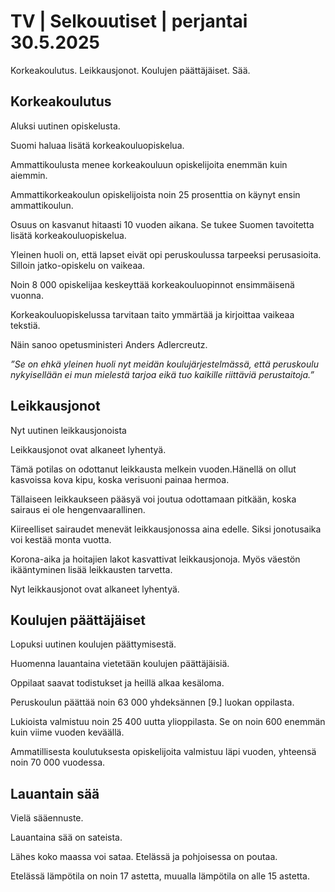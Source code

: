 # TV | Selkouutiset | perjantai 30.5.2025

Korkeakoulutus. Leikkausjonot. Koulujen päättäjäiset. Sää.

## Korkeakoulutus

Aluksi uutinen opiskelusta.

Suomi haluaa lisätä korkeakouluopiskelua.

Ammattikoulusta menee korkeakouluun opiskelijoita enemmän kuin aiemmin.

Ammattikorkeakoulun opiskelijoista noin 25 prosenttia on käynyt ensin ammattikoulun.

Osuus on kasvanut hitaasti 10 vuoden aikana. Se tukee Suomen tavoitetta lisätä korkeakouluopiskelua.

Yleinen huoli on, että lapset eivät opi peruskoulussa tarpeeksi perusasioita. Silloin jatko-opiskelu on vaikeaa.

Noin 8 000 opiskelijaa keskeyttää korkeakouluopinnot ensimmäisenä vuonna.

Korkeakouluopiskelussa tarvitaan taito ymmärtää ja kirjoittaa vaikeaa tekstiä.

Näin sanoo opetusministeri Anders Adlercreutz.

*”Se on ehkä yleinen huoli nyt meidän koulujärjestelmässä, että peruskoulu nykyisellään ei mun mielestä tarjoa eikä tuo kaikille riittäviä perustaitoja.”*

## Leikkausjonot

Nyt uutinen leikkausjonoista

Leikkausjonot ovat alkaneet lyhentyä.

Tämä potilas on odottanut leikkausta melkein vuoden.Hänellä on ollut kasvoissa kova kipu, koska verisuoni painaa hermoa.

Tällaiseen leikkaukseen pääsyä voi joutua odottamaan pitkään, koska sairaus ei ole hengenvaarallinen.

Kiireelliset sairaudet menevät leikkausjonossa aina edelle. Siksi jonotusaika voi kestää monta vuotta.

Korona-aika ja hoitajien lakot kasvattivat leikkausjonoja. Myös väestön ikääntyminen lisää leikkausten tarvetta.

Nyt leikkausjonot ovat alkaneet lyhentyä.

## Koulujen päättäjäiset

Lopuksi uutinen koulujen päättymisestä.

Huomenna lauantaina vietetään koulujen päättäjäisiä.

Oppilaat saavat todistukset ja heillä alkaa kesäloma.

Peruskoulun päättää noin 63 000 yhdeksännen \[9.\] luokan oppilasta.

Lukioista valmistuu noin 25 400 uutta ylioppilasta. Se on noin 600 enemmän kuin viime vuoden keväällä.

Ammatillisesta koulutuksesta opiskelijoita valmistuu läpi vuoden, yhteensä noin 70 000 vuodessa.

## Lauantain sää

Vielä sääennuste.

Lauantaina sää on sateista.

Lähes koko maassa voi sataa. Etelässä ja pohjoisessa on poutaa.

Etelässä lämpötila on noin 17 astetta, muualla lämpötila on alle 15 astetta.
